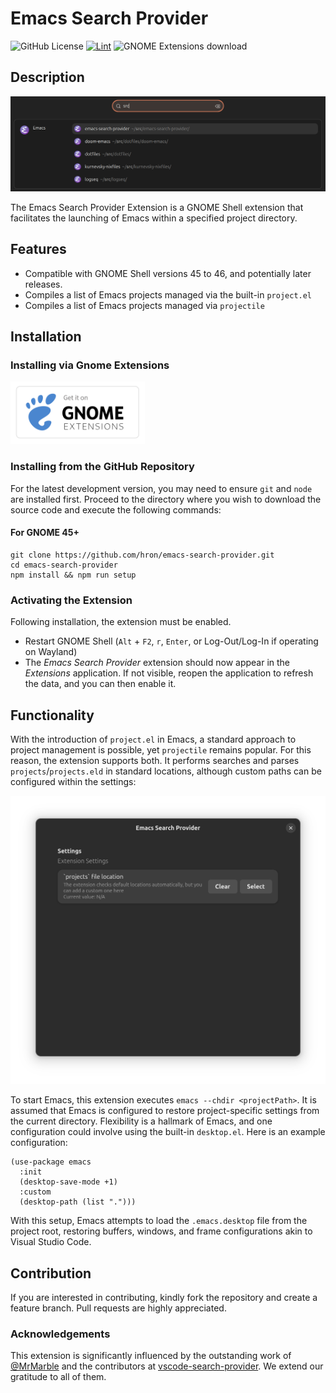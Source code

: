 # Emacs Search Provider

![GitHub License](https://img.shields.io/github/license/hron/emacs-search-provider) [![Lint](https://github.com/hron/emacs-search-provider/actions/workflows/eslint.yml/badge.svg)](https://github.com/hron/emacs-search-provider/actions/workflows/eslint.yml) ![GNOME Extensions download](https://img.shields.io/badge/dynamic/xml?url=https%3A%2F%2Fextensions.gnome.org%2Fextension%2F8064%2Femacs-search-provider%2F&query=%2Fhtml%2Fbody%2Fdiv%5B2%5D%2Fdiv%2Fdiv%5B2%5D%2Fdiv%5B1%5D%2Fspan%5B3%5D&logo=gnome&label=GNOME%20extensions&cacheSeconds=86400)

## Description

![Screenshot](screenshot.png)

The Emacs Search Provider Extension is a GNOME Shell extension that facilitates the launching of Emacs within a specified project directory.

## Features

- Compatible with GNOME Shell versions 45 to 46, and potentially later releases.
- Compiles a list of Emacs projects managed via the built-in `project.el`
- Compiles a list of Emacs projects managed via `projectile`

## Installation

### Installing via Gnome Extensions

[<img alt="" height="100" src="https://raw.githubusercontent.com/andyholmes/gnome-shell-extensions-badge/master/get-it-on-ego.svg?sanitize=true">](https://extensions.gnome.org/extension/8064//)

### Installing from the GitHub Repository

For the latest development version, you may need to ensure `git` and `node` are installed first. Proceed to the directory where you wish to download the source code and execute the following commands:

#### For GNOME 45+

    git clone https://github.com/hron/emacs-search-provider.git
    cd emacs-search-provider
    npm install && npm run setup

### Activating the Extension

Following installation, the extension must be enabled.

- Restart GNOME Shell (`Alt` + `F2`, `r`, `Enter`, or Log-Out/Log-In if operating on Wayland)
- The _Emacs Search Provider_ extension should now appear in the _Extensions_ application. If not visible, reopen the application to refresh the data, and you can then enable it.

## Functionality

With the introduction of `project.el` in Emacs, a standard approach to project management is possible, yet `projectile` remains popular. For this reason, the extension supports both. It performs searches and parses `projects`/`projects.eld` in standard locations, although custom paths can be configured within the settings:

![Settings Screenshot](settings-screenshot.png)

To start Emacs, this extension executes `emacs --chdir <projectPath>`. It is assumed that Emacs is configured to restore project-specific settings from the current directory. Flexibility is a hallmark of Emacs, and one configuration could involve using the built-in `desktop.el`. Here is an example configuration:

```emacs-lisp
(use-package emacs
  :init
  (desktop-save-mode +1)
  :custom
  (desktop-path (list ".")))
```

With this setup, Emacs attempts to load the `.emacs.desktop` file from the project root, restoring buffers, windows, and frame configurations akin to Visual Studio Code.

## Contribution

If you are interested in contributing, kindly fork the repository and create a feature branch. Pull requests are highly appreciated.

### Acknowledgements

This extension is significantly influenced by the outstanding work of [@MrMarble](https://github.com/MrMarble) and the contributors at [vscode-search-provider](https://github.com/MrMarble/vscode-search-provider/). We extend our gratitude to all of them.
